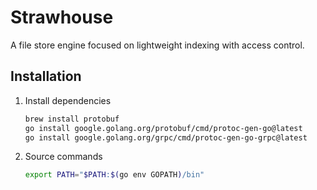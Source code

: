 # Strawhouse
A file store engine focused on lightweight indexing with access control.

## Installation
1. Install dependencies
    ```bash
    brew install protobuf
    go install google.golang.org/protobuf/cmd/protoc-gen-go@latest
    go install google.golang.org/grpc/cmd/protoc-gen-go-grpc@latest
    ```
   
2. Source commands
    ```bash
    export PATH="$PATH:$(go env GOPATH)/bin"
    ```